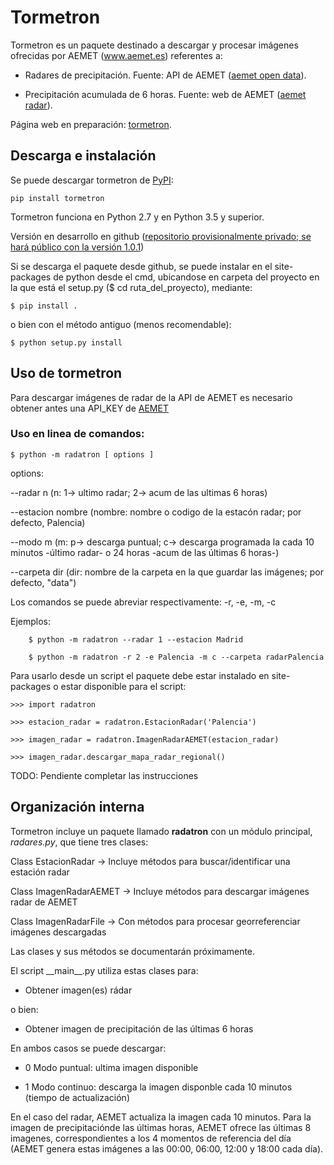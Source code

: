 # Tormetron

Tormetron es un paquete destinado a descargar y procesar imágenes ofrecidas por AEMET (www.aemet.es) referentes a:

  * Radares de precipitación. Fuente: API de AEMET ([aemet open data](https://opendata.aemet.es/)).

  * Precipitación acumulada de 6 horas. Fuente: web de AEMET ([aemet radar](http://www.aemet.es/es/eltiempo/observacion/radar)).
  
Página web en preparación: [tormetron](https://tormetron.com/).


## Descarga e instalación

Se puede descargar tormetron de [PyPI](https://pypi.org/project/tormetron/):

    pip install tormetron

Tormetron funciona en Python 2.7 y en Python 3.5 y superior.

Versión en desarrollo en github ([repositorio provisionalmente privado; se hará público con la versión 1.0.1](https://github.com/jlbmdm/tormetron))

Si se descarga el paquete desde github, se puede instalar en el site-packages de python desde el cmd, ubicandose en carpeta del proyecto en la que está el setup.py ($ cd ruta_del_proyecto), mediante:

    $ pip install .

o bien con el método antiguo (menos recomendable):

    $ python setup.py install

## Uso de tormetron

Para descargar imágenes de radar de la API de AEMET es necesario obtener antes una API_KEY de [AEMET](https://opendata.aemet.es/centrodedescargas/altaUsuario)

### Uso en linea de comandos:

    $ python -m radatron [ options ]
    
options:

 --radar n
 		 (n: 1-> ultimo radar; 2-> acum de las ultimas 6 horas)

 --estacion nombre
 		 (nombre: nombre o codigo de la estacón radar; por defecto, Palencia)
		
 --modo m
 		 (m: p-> descarga puntual; c-> descarga programada la cada 10 minutos -último radar- o 24 horas -acum de las últimas 6 horas-)
		
 --carpeta dir
 		 (dir: nombre de la carpeta en la que guardar las imágenes; por defecto, "data")
			
Los comandos se puede abreviar respectivamente: -r, -e, -m, -c

  Ejemplos:
  
		$ python -m radatron --radar 1 --estacion Madrid
    
		$ python -m radatron -r 2 -e Palencia -m c --carpeta radarPalencia


Para usarlo desde un script el paquete debe estar instalado en site-packages o estar disponible para el script:

	>>> import radatron

	>>> estacion_radar = radatron.EstacionRadar('Palencia')

	>>> imagen_radar = radatron.ImagenRadarAEMET(estacion_radar)

	>>> imagen_radar.descargar_mapa_radar_regional()


TODO: Pendiente completar las instrucciones


## Organización interna

Tormetron incluye un paquete llamado __radatron__ con un módulo principal, _radares.py_, que tiene tres clases:

  Class EstacionRadar     -> Incluye métodos para buscar/identificar una estación radar
  
  Class ImagenRadarAEMET  -> Incluye métodos para descargar imágenes radar de AEMET

  Class ImagenRadarFile   -> Con métodos para procesar georreferenciar imágenes descargadas

Las clases y sus métodos se documentarán próximamente.

El script \_\_main\_\_.py utiliza estas clases para:

 * Obtener imagen(es) rádar

  o bien:

 * Obtener imagen de precipitación de las últimas 6 horas
    
En ambos casos se puede descargar:
		
 * 0 Modo puntual: ultima imagen disponible
			
 * 1 Modo continuo: descarga la imagen disponble cada 10 minutos (tiempo de actualización)

En el caso del radar, AEMET actualiza la imagen cada 10 minutos. Para la imagen de precipitaciónde las últimas horas, AEMET ofrece las últimas 8 imagenes, correspondientes a los 4 momentos de referencia del día (AEMET genera estas imágenes a las 00:00, 06:00, 12:00 y 18:00 cada día).

